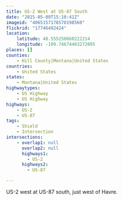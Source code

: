 ```yaml
---
title: US-2 West at US-87 South
date: "2015-05-09T15:10:41Z"
imageid: "4065157178570198560"
flickrid: "17746492424"
location:
    latitude: 48.555250660222214
    longitude: -109.74674463272095
places: []
counties:
    - Hill County|Montana|United States
countries:
    - United States
states:
    - Montana|United States
highwaytypes:
    - US Highway
    - US Highway
highways:
    - US-2
    - US-87
tags:
    - Shield
    - Intersection
intersections:
    - overlap1: null
      overlap2: null
      highways1:
        - US-2
      highways2:
        - US-87

---
```

US-2 west at US-87 south, just west of Havre.